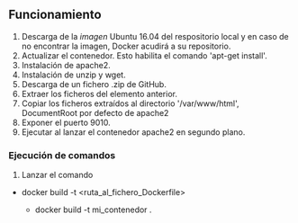 ## Funcionamiento

1. Descarga de la *imagen* Ubuntu 16.04 del respositorio local y en caso de no encontrar la imagen, Docker acudirá a su repositorio.
2. Actualizar el contenedor. Esto habilita el comando 'apt-get install'.
3. Instalación de apache2.
4. Instalación de unzip y wget.
5. Descarga de un fichero .zip de GitHub.
6. Extraer los ficheros del elemento anterior.
7. Copiar los ficheros extraídos al directorio '/var/www/html', DocumentRoot por defecto de apache2
8. Exponer el puerto 9010.
9. Ejecutar al lanzar el contenedor apache2 en segundo plano.

### Ejecución de comandos

1. Lanzar el comando 
  + docker build -t <nombre> <ruta_al_fichero_Dockerfile>
    + docker build -t mi_contenedor .
